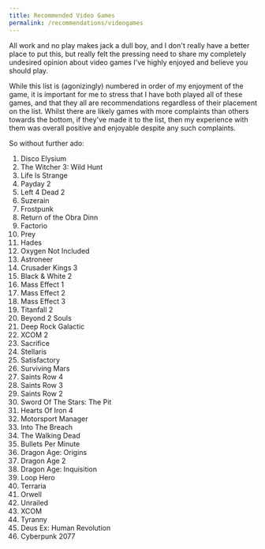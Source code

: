 ```yaml
---
title: Recommended Video Games
permalink: /recommendations/videogames
---
```


All work and no play makes jack a dull boy, and I don't really have a better place to put this, but really felt the pressing need to share my completely undesired opinion about video games I've highly enjoyed and believe you should play. 

While this list is (agonizingly) numbered in order of my enjoyment of the game, it is important for me to stress that I have both played all of these games, and that they all are recommendations regardless of their placement on the list. Whilst there are likely games with more complaints than others towards the bottom, if they've made it to the list, then my experience with them was overall positive and enjoyable despite any such complaints.

So without further ado:

<ol>
	<li>Disco Elysium</li>
	<li>The Witcher 3: Wild Hunt</li>
	<li>Life Is Strange</li>
	<li>Payday 2</li>
	<li>Left 4 Dead 2</li>
	<li>Suzerain</li>
	<li>Frostpunk</li>
	<li>Return of the Obra Dinn</li>
	<li>Factorio</li>
	<li>Prey</li>
	<li>Hades</li>
	<li>Oxygen Not Included</li>
	<li>Astroneer</li>
	<li>Crusader Kings 3</li>
	<li>Black & White 2</li>
	<li>Mass Effect 1</li>
	<li>Mass Effect 2</li>
	<li>Mass Effect 3</li>
	<li>Titanfall 2</li>
	<li>Beyond 2 Souls</li>
	<li>Deep Rock Galactic</li>
	<li>XCOM 2</li>
	<li>Sacrifice</li>
	<li>Stellaris</li>
	<li>Satisfactory</li>
	<li>Surviving Mars</li>
	<li>Saints Row 4</li>
	<li>Saints Row 3</li>
	<li>Saints Row 2</li>
	<li>Sword Of The Stars: The Pit</li>
	<li>Hearts Of Iron 4</li>
	<li>Motorsport Manager</li>
	<li>Into The Breach</li>
	<li>The Walking Dead</li>
	<li>Bullets Per Minute</li>
	<li>Dragon Age: Origins</li>
	<li>Dragon Age 2</li>
	<li>Dragon Age: Inquisition</li>
	<li>Loop Hero</li>
	<li>Terraria</li>
	<li>Orwell</li>
	<li>Unrailed</li>
	<li>XCOM</li>
	<li>Tyranny</li>
	<li>Deus Ex: Human Revolution</li>
	<li>Cyberpunk 2077</li>
</ol>

